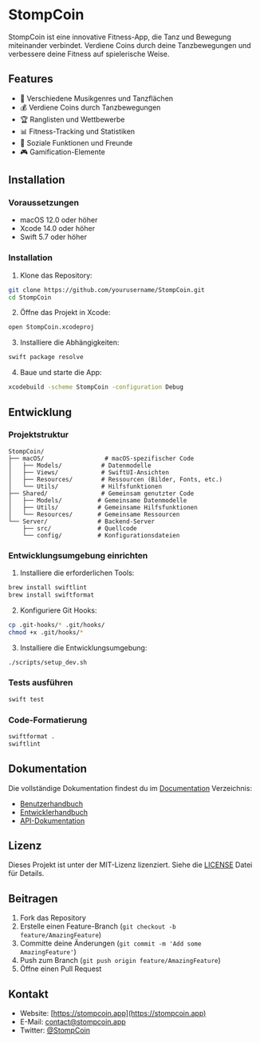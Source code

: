 # StompCoin

StompCoin ist eine innovative Fitness-App, die Tanz und Bewegung miteinander verbindet. Verdiene Coins durch deine Tanzbewegungen und verbessere deine Fitness auf spielerische Weise.

## Features

- 🎵 Verschiedene Musikgenres und Tanzflächen
- 💰 Verdiene Coins durch Tanzbewegungen
- 🏆 Ranglisten und Wettbewerbe
- 📊 Fitness-Tracking und Statistiken
- 👥 Soziale Funktionen und Freunde
- 🎮 Gamification-Elemente

## Installation

### Voraussetzungen

- macOS 12.0 oder höher
- Xcode 14.0 oder höher
- Swift 5.7 oder höher

### Installation

1. Klone das Repository:
```bash
git clone https://github.com/yourusername/StompCoin.git
cd StompCoin
```

2. Öffne das Projekt in Xcode:
```bash
open StompCoin.xcodeproj
```

3. Installiere die Abhängigkeiten:
```bash
swift package resolve
```

4. Baue und starte die App:
```bash
xcodebuild -scheme StompCoin -configuration Debug
```

## Entwicklung

### Projektstruktur

```
StompCoin/
├── macOS/                 # macOS-spezifischer Code
│   ├── Models/           # Datenmodelle
│   ├── Views/            # SwiftUI-Ansichten
│   ├── Resources/        # Ressourcen (Bilder, Fonts, etc.)
│   └── Utils/            # Hilfsfunktionen
├── Shared/               # Gemeinsam genutzter Code
│   ├── Models/          # Gemeinsame Datenmodelle
│   ├── Utils/           # Gemeinsame Hilfsfunktionen
│   └── Resources/       # Gemeinsame Ressourcen
└── Server/              # Backend-Server
    ├── src/             # Quellcode
    └── config/          # Konfigurationsdateien
```

### Entwicklungsumgebung einrichten

1. Installiere die erforderlichen Tools:
```bash
brew install swiftlint
brew install swiftformat
```

2. Konfiguriere Git Hooks:
```bash
cp .git-hooks/* .git/hooks/
chmod +x .git/hooks/*
```

3. Installiere die Entwicklungsumgebung:
```bash
./scripts/setup_dev.sh
```

### Tests ausführen

```bash
swift test
```

### Code-Formatierung

```bash
swiftformat .
swiftlint
```

## Dokumentation

Die vollständige Dokumentation findest du im [Documentation](./Documentation) Verzeichnis:

- [Benutzerhandbuch](./Documentation/UserGuide.md)
- [Entwicklerhandbuch](./Documentation/DeveloperGuide.md)
- [API-Dokumentation](./Documentation/API.md)

## Lizenz

Dieses Projekt ist unter der MIT-Lizenz lizenziert. Siehe die [LICENSE](LICENSE) Datei für Details.

## Beitragen

1. Fork das Repository
2. Erstelle einen Feature-Branch (`git checkout -b feature/AmazingFeature`)
3. Committe deine Änderungen (`git commit -m 'Add some AmazingFeature'`)
4. Push zum Branch (`git push origin feature/AmazingFeature`)
5. Öffne einen Pull Request

## Kontakt

- Website: [https://stompcoin.app](https://stompcoin.app)
- E-Mail: [contact@stompcoin.app](mailto:contact@stompcoin.app)
- Twitter: [@StompCoin](https://twitter.com/StompCoin) 